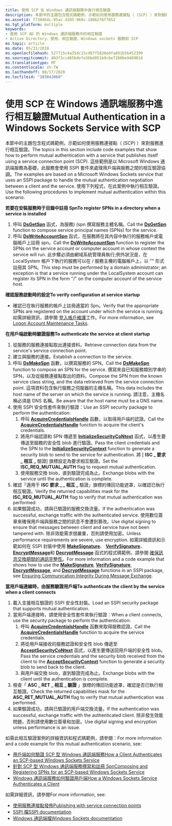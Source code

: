 ```yaml
---
title: 使用 SCP 在 Windows 通訊端服務中進行相互驗證
description: 本節中的主題包含程式碼範例，示範如何使用服務連接點（ (SCP) ）來對服務進行相互驗證。
ms.assetid: f730464c-95ac-4285-960c-18862f6f7852
ms.tgt_platform: multiple
keywords:
- 使用 SCP AD 的 Windows 通訊端服務中的相互驗證
- Active Directory、使用、相互驗證、Windows sockets 服務和 SCP
ms.topic: article
ms.date: 05/31/2018
ms.openlocfilehash: 527715c4a35dc15cd67f5820e6fa891b56452399
ms.sourcegitcommit: 803f3ccd65bdefe36bd851b9c6e7280be9489016
ms.translationtype: MT
ms.contentlocale: zh-TW
ms.lasthandoff: 08/17/2020
ms.locfileid: "103842060"
---
```

# <a name="mutual-authentication-in-a-windows-sockets-service-with-scp"></a><span data-ttu-id="e1e24-105">使用 SCP 在 Windows 通訊端服務中進行相互驗證</span><span class="sxs-lookup"><span data-stu-id="e1e24-105">Mutual Authentication in a Windows Sockets Service with SCP</span></span>

<span data-ttu-id="e1e24-106">本節中的主題包含程式碼範例，示範如何使用服務連接點（ (SCP) ）來對服務進行相互驗證。</span><span class="sxs-lookup"><span data-stu-id="e1e24-106">The topics in this section include code examples that show how to perform mutual authentication with a service that publishes itself using a service connection point (SCP).</span></span> <span data-ttu-id="e1e24-107">這些範例是以 Microsoft Windows 通訊端服務為基礎，此服務會使用 SSPI 套件來處理用戶端與服務之間的相互驗證協調。</span><span class="sxs-lookup"><span data-stu-id="e1e24-107">The examples are based on a Microsoft Windows Sockets service that uses an SSPI package to handle the mutual authentication negotiation between a client and the service.</span></span> <span data-ttu-id="e1e24-108">使用下列程式，在此案例中執行相互驗證。</span><span class="sxs-lookup"><span data-stu-id="e1e24-108">Use the following procedures to implement mutual authentication within this scenario.</span></span>

<span data-ttu-id="e1e24-109">**若要在安裝服務時于目錄中註冊 Spn**</span><span class="sxs-lookup"><span data-stu-id="e1e24-109">**To register SPNs in a directory when a service is installed**</span></span>

1.  <span data-ttu-id="e1e24-110">呼叫 [**DsGetSpn**](/windows/desktop/api/Ntdsapi/nf-ntdsapi-dsgetspna) 函式，為服務)  (spn 撰寫服務主體名稱。</span><span class="sxs-lookup"><span data-stu-id="e1e24-110">Call the [**DsGetSpn**](/windows/desktop/api/Ntdsapi/nf-ntdsapi-dsgetspna) function to compose service principal names (SPNs) for the service.</span></span>
2.  <span data-ttu-id="e1e24-111">呼叫 [**DsWriteAccountSpn**](/windows/desktop/api/Ntdsapi/nf-ntdsapi-dswriteaccountspna) 函式，在服務將在其內容中執行的服務帳戶或電腦帳戶上註冊 spn。</span><span class="sxs-lookup"><span data-stu-id="e1e24-111">Call the [**DsWriteAccountSpn**](/windows/desktop/api/Ntdsapi/nf-ntdsapi-dswriteaccountspna) function to register the SPNs on the service account or computer account in whose context the service will run.</span></span> <span data-ttu-id="e1e24-112">此步驟必須由網域系統管理員執行;例外狀況是，在 LocalSystem 帳戶下執行的服務可以在 <service class> / <host> 服務主機的電腦帳戶上，以 "" 形式註冊其 SPN。</span><span class="sxs-lookup"><span data-stu-id="e1e24-112">This step must be performed by a domain administrator; an exception is that a service running under the LocalSystem account can register its SPN in the form "<service class>/<host>" on the computer account of the service host.</span></span>

<span data-ttu-id="e1e24-113">**確認服務啟動時的設定**</span><span class="sxs-lookup"><span data-stu-id="e1e24-113">**To verify configuration at service startup**</span></span>

-   <span data-ttu-id="e1e24-114">確認已在執行服務的帳戶上註冊適當的 Spn。</span><span class="sxs-lookup"><span data-stu-id="e1e24-114">Verify that the appropriate SPNs are registered on the account under which the service is running.</span></span> <span data-ttu-id="e1e24-115">如需詳細資訊，請參閱 [登入帳戶維護](logon-account-maintenance-tasks.md)工作。</span><span class="sxs-lookup"><span data-stu-id="e1e24-115">For more information, see [Logon Account Maintenance Tasks](logon-account-maintenance-tasks.md).</span></span>

<span data-ttu-id="e1e24-116">**在用戶端啟動時驗證服務**</span><span class="sxs-lookup"><span data-stu-id="e1e24-116">**To authenticate the service at client startup**</span></span>

1.  <span data-ttu-id="e1e24-117">從服務的服務連接點取出連接資料。</span><span class="sxs-lookup"><span data-stu-id="e1e24-117">Retrieve connection data from the service's service connection point.</span></span>
2.  <span data-ttu-id="e1e24-118">建立與服務的連接。</span><span class="sxs-lookup"><span data-stu-id="e1e24-118">Establish a connection to the service.</span></span>
3.  <span data-ttu-id="e1e24-119">呼叫 [**DsMakeSpn**](/windows/desktop/api/Dsparse/nf-dsparse-dsmakespna) 函數，以撰寫服務的 SPN。</span><span class="sxs-lookup"><span data-stu-id="e1e24-119">Call the [**DsMakeSpn**](/windows/desktop/api/Dsparse/nf-dsparse-dsmakespna) function to compose an SPN for the service.</span></span> <span data-ttu-id="e1e24-120">撰寫來自已知服務類別字串的 SPN，以及從服務連接點取出的資料。</span><span class="sxs-lookup"><span data-stu-id="e1e24-120">Compose the SPN from the known service class string, and the data retrieved from the service connection point.</span></span> <span data-ttu-id="e1e24-121">這項資料包含執行服務之伺服器的主機名稱。</span><span class="sxs-lookup"><span data-stu-id="e1e24-121">This data includes the host name of the server on which the service is running.</span></span> <span data-ttu-id="e1e24-122">請注意，主機名稱必須是 DNS 名稱。</span><span class="sxs-lookup"><span data-stu-id="e1e24-122">Be aware that the host name must be a DNS name.</span></span>
4.  <span data-ttu-id="e1e24-123">使用 SSPI 安全性套件來執行驗證：</span><span class="sxs-lookup"><span data-stu-id="e1e24-123">Use an SSPI security package to perform the authentication:</span></span>
    1.  <span data-ttu-id="e1e24-124">呼叫 [**AcquireCredentialsHandle**](../SecAuthN/acquirecredentialshandle--general.md) 函數，以取得用戶端的認證。</span><span class="sxs-lookup"><span data-stu-id="e1e24-124">Call the [**AcquireCredentialsHandle**](../SecAuthN/acquirecredentialshandle--general.md) function to acquire the client's credentials.</span></span>
    2.  <span data-ttu-id="e1e24-125">將用戶端認證和 SPN 傳遞至 [**InitializeSecurityCoNtext**](../SecAuthN/initializesecuritycontext--general.md) 函式，以產生要傳送至服務的安全性 blob 進行驗證。</span><span class="sxs-lookup"><span data-stu-id="e1e24-125">Pass the client credentials and the SPN to the [**InitializeSecurityContext**](../SecAuthN/initializesecuritycontext--general.md) function to generate a security blob to send to the service for authentication.</span></span> <span data-ttu-id="e1e24-126">將 [ **ISC \_ 要求 \_ 相互 \_** 驗證] 旗標設定為要求相互驗證。</span><span class="sxs-lookup"><span data-stu-id="e1e24-126">Set the **ISC\_REQ\_MUTUAL\_AUTH** flag to request mutual authentication.</span></span>
    3.  <span data-ttu-id="e1e24-127">使用服務交換 blob，直到驗證完成為止。</span><span class="sxs-lookup"><span data-stu-id="e1e24-127">Exchange blobs with the service until the authentication is complete.</span></span>
5.  <span data-ttu-id="e1e24-128">確認「適用于 **ISC 要求 \_ \_ 相互 \_** 驗證」旗標的傳回功能遮罩，以確認已執行相互驗證。</span><span class="sxs-lookup"><span data-stu-id="e1e24-128">Verify the returned capabilities mask for the **ISC\_REQ\_MUTUAL\_AUTH** flag to verify that mutual authentication was performed.</span></span>
6.  <span data-ttu-id="e1e24-129">如果驗證成功，請與已驗證的服務交換流量。</span><span class="sxs-lookup"><span data-stu-id="e1e24-129">If the authentication was successful, exchange traffic with the authenticated service.</span></span> <span data-ttu-id="e1e24-130">使用數位簽章來確保用戶端與服務之間的訊息不會遭到篡改。</span><span class="sxs-lookup"><span data-stu-id="e1e24-130">Use digital signing to ensure that messages between client and service have not been tampered with.</span></span> <span data-ttu-id="e1e24-131">除非效能需求很嚴重，否則請使用加密。</span><span class="sxs-lookup"><span data-stu-id="e1e24-131">Unless performance requirements are severe, use encryption.</span></span> <span data-ttu-id="e1e24-132">如需詳細資訊和示範如何在 SSPI 封裝中使用 [**MakeSignature**](/windows/desktop/api/sspi/nf-sspi-makesignature)、 [**VerifySignature**](/windows/desktop/api/sspi/nf-sspi-verifysignature)、 [**EncryptMessage**](../SecAuthN/encryptmessage--general.md)和 [**DecryptMessage**](../SecAuthN/decryptmessage--general.md) 函式的程式碼範例，請參閱 [確保訊息交換期間的通訊完整性](/windows/desktop/SecAuthN/ensuring-communication-integrity-during-message-exchange)。</span><span class="sxs-lookup"><span data-stu-id="e1e24-132">For more information and a code example that shows how to use the [**MakeSignature**](/windows/desktop/api/sspi/nf-sspi-makesignature), [**VerifySignature**](/windows/desktop/api/sspi/nf-sspi-verifysignature), [**EncryptMessage**](../SecAuthN/encryptmessage--general.md), and [**DecryptMessage**](../SecAuthN/decryptmessage--general.md) functions in an SSPI package, see [Ensuring Communication Integrity During Message Exchange](/windows/desktop/SecAuthN/ensuring-communication-integrity-during-message-exchange).</span></span>

<span data-ttu-id="e1e24-133">**當用戶端連線時，由服務驗證用戶端**</span><span class="sxs-lookup"><span data-stu-id="e1e24-133">**To authenticate the client by the service when a client connects**</span></span>

1.  <span data-ttu-id="e1e24-134">載入支援相互驗證的 SSPI 安全性封裝。</span><span class="sxs-lookup"><span data-stu-id="e1e24-134">Load an SSPI security package that supports mutual authentication.</span></span>
2.  <span data-ttu-id="e1e24-135">當用戶端連接時，請使用安全性套件來執行驗證：</span><span class="sxs-lookup"><span data-stu-id="e1e24-135">When a client connects, use the security package to perform the authentication:</span></span>
    1.  <span data-ttu-id="e1e24-136">呼叫 [**AcquireCredentialsHandle**](../SecAuthN/acquirecredentialshandle--general.md) 函數來取得服務認證。</span><span class="sxs-lookup"><span data-stu-id="e1e24-136">Call the [**AcquireCredentialsHandle**](../SecAuthN/acquirecredentialshandle--general.md) function to acquire the service credentials.</span></span>
    2.  <span data-ttu-id="e1e24-137">將從用戶端接收的服務認證和安全性 blob 傳遞至 [**AcceptSecurityCoNtext**](../SecAuthN/acceptsecuritycontext--general.md) 函式，以產生要傳送回用戶端的安全性 blob。</span><span class="sxs-lookup"><span data-stu-id="e1e24-137">Pass the service credentials and the security blob received from the client to the [**AcceptSecurityContext**](../SecAuthN/acceptsecuritycontext--general.md) function to generate a security blob to send back to the client.</span></span>
    3.  <span data-ttu-id="e1e24-138">與用戶端交換 blob，直到驗證完成為止。</span><span class="sxs-lookup"><span data-stu-id="e1e24-138">Exchange blobs with the client until the authentication is complete.</span></span>
3.  <span data-ttu-id="e1e24-139">檢查「 **ASC \_ RET \_ 相互 \_ 驗證** 」旗標的傳回功能遮罩，確認是否已執行相互驗證。</span><span class="sxs-lookup"><span data-stu-id="e1e24-139">Check the returned capabilities mask for the **ASC\_RET\_MUTUAL\_AUTH** flag to verify that mutual authentication was performed.</span></span>
4.  <span data-ttu-id="e1e24-140">如果驗證成功，請與已驗證的用戶端交換流量。</span><span class="sxs-lookup"><span data-stu-id="e1e24-140">If the authentication was successful, exchange traffic with the authenticated client.</span></span> <span data-ttu-id="e1e24-141">除非發生效能問題，否則請使用數位簽章和加密。</span><span class="sxs-lookup"><span data-stu-id="e1e24-141">Use digital signing and encryption unless performance is an issue.</span></span>

<span data-ttu-id="e1e24-142">如需此相互驗證案例的詳細資訊和程式碼範例，請參閱：</span><span class="sxs-lookup"><span data-stu-id="e1e24-142">For more information and a code example for this mutual authentication scenario, see:</span></span>

-   [<span data-ttu-id="e1e24-143">用戶端如何驗證 SCP 型 Windows 通訊端服務</span><span class="sxs-lookup"><span data-stu-id="e1e24-143">How a Client Authenticates an SCP-based Windows Sockets Service</span></span>](how-a-client-authenticates-an-scp-based-windows-sockets-service.md)
-   [<span data-ttu-id="e1e24-144">針對 SCP 型 Windows 通訊端服務撰寫和註冊 Spn</span><span class="sxs-lookup"><span data-stu-id="e1e24-144">Composing and Registering SPNs for an SCP-based Windows Sockets Service</span></span>](composing-and-registering-spns-for-an-scp-based-windows-sockets-service.md)
-   [<span data-ttu-id="e1e24-145">Windows 通訊端服務如何驗證用戶端</span><span class="sxs-lookup"><span data-stu-id="e1e24-145">How a Windows Sockets Service Authenticates a Client</span></span>](how-a-windows-sockets-service-authenticates-a-client.md)

<span data-ttu-id="e1e24-146">如需詳細資訊，請參閱</span><span class="sxs-lookup"><span data-stu-id="e1e24-146">For more information, see:</span></span>

-   [<span data-ttu-id="e1e24-147">使用服務連接點發佈</span><span class="sxs-lookup"><span data-stu-id="e1e24-147">Publishing with service connection points</span></span>](publishing-with-service-connection-points.md)
-   [<span data-ttu-id="e1e24-148">SSPI 檔</span><span class="sxs-lookup"><span data-stu-id="e1e24-148">SSPI documentation</span></span>](/windows/desktop/SecAuthN/sspi)
-   [<span data-ttu-id="e1e24-149">Windows 通訊端檔</span><span class="sxs-lookup"><span data-stu-id="e1e24-149">Windows Sockets documentation</span></span>](/windows/desktop/WinSock/windows-sockets-start-page-2)

 

 